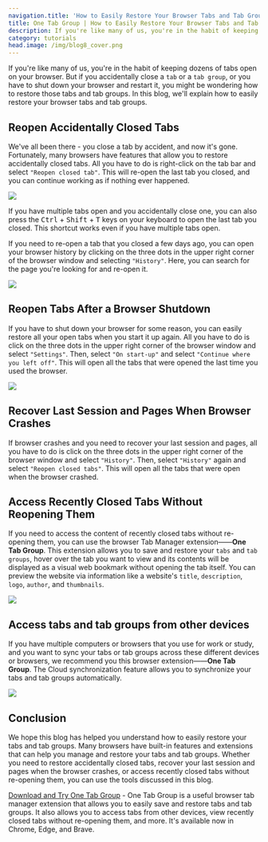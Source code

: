 ```yaml
---
navigation.title: 'How to Easily Restore Your Browser Tabs and Tab Groups'
title: One Tab Group | How to Easily Restore Your Browser Tabs and Tab Groups
description: If you're like many of us, you're in the habit of keeping dozens of tabs open on your browser. But if you accidentally close a `tab` or a `tab group`, or you have to shut down your browser and restart it, you might be wondering how to restore those tabs and tab groups. In this blog, we'll explain how to easily restore your browser tabs and tab groups.
category: tutorials
head.image: /img/blog8_cover.png
---
```


If you're like many of us, you're in the habit of keeping dozens of tabs open on your browser. But if you accidentally close a `tab` or a `tab group`, or you have to shut down your browser and restart it, you might be wondering how to restore those tabs and tab groups. In this blog, we'll explain how to easily restore your browser tabs and tab groups.

## Reopen Accidentally Closed Tabs

We've all been there - you close a tab by accident, and now it's gone. Fortunately, many browsers have features that allow you to restore accidentally closed tabs. All you have to do is right-click on the tab bar and select `"Reopen closed tab"`. This will re-open the last tab you closed, and you can continue working as if nothing ever happened.

![](/img/blog8_1.jpg)

If you have multiple tabs open and you accidentally close one, you can also press the <kbd>Ctrl</kbd> + <kbd>Shift</kbd> + <kbd>T</kbd> keys on your keyboard to open the last tab you closed. This shortcut works even if you have multiple tabs open.

If you need to re-open a tab that you closed a few days ago, you can open your browser history by clicking on the three dots in the upper right corner of the browser window and selecting `"History"`. Here, you can search for the page you're looking for and re-open it.

![](/img/blog8_2.jpg)

## Reopen Tabs After a Browser Shutdown

If you have to shut down your browser for some reason, you can easily restore all your open tabs when you start it up again. All you have to do is click on the three dots in the upper right corner of the browser window and select `"Settings"`. Then, select `"On start-up"` and select `"Continue where you left off"`. This will open all the tabs that were opened the last time you used the browser.

![](/img/blog8_3.jpg)

## Recover Last Session and Pages When Browser Crashes

If browser crashes and you need to recover your last session and pages, all you have to do is click on the three dots in the upper right corner of the browser window and select `"History"`. Then, select `"History"` again and select `"Reopen closed tabs"`. This will open all the tabs that were open when the browser crashed.

## Access Recently Closed Tabs Without Reopening Them

If you need to access the content of recently closed tabs without re-opening them, you can use the browser Tab Manager extension——**One Tab Group**. This extension allows you to save and restore your `tabs` and `tab groups`, hover over the tab you want to view and its contents will be displayed as a visual web bookmark without opening the tab itself. You can preview the website via information like a website's `title`, `description`, `logo`, `author`, and `thumbnails`.

![](/img/blog8_4.jpg)

## Access tabs and tab groups from other devices

If you have multiple computers or browsers that you use for work or study, and you want to sync your tabs or tab groups across these different devices or browsers, we recommend you this browser extension——**One Tab Group**. The Cloud synchronization feature allows you to synchronize your tabs and tab groups automatically.

![](/img/blog8_5.jpg)

## Conclusion

We hope this blog has helped you understand how to easily restore your tabs and tab groups. Many browsers have built-in features and extensions that can help you manage and restore your tabs and tab groups. Whether you need to restore accidentally closed tabs, recover your last session and pages when the browser crashes, or access recently closed tabs without re-opening them, you can use the tools discussed in this blog.

[Download and Try One Tab Group](https://chrome.google.com/webstore/detail/one-tab-group-tabtab-grou/lajbajamkpmkmldodfbljkjihppdclbm) - One Tab Group is a useful browser tab manager extension that allows you to easily save and restore tabs and tab groups. It also allows you to access tabs from other devices, view recently closed tabs without re-opening them, and more. It's available now in Chrome, Edge, and Brave.
